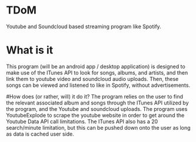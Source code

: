 # TDoM
Youtube and Soundcloud based streaming program like Spotify.

# What is it
This program (will be an android app / desktop application) is designed to make use of the ITunes API to look for songs, albums, and artists, and then link them to youtube video and soundcloud audio uploads. Then, these songs can be viewed and listened to like in Spotify, without advertisements.

#How does (or rather, will) it do it?
The program relies on the user to find the relevant associated album and songs through the ITunes API utilized by the program, and the Youtube and soundcloud uploads. The program uses YoutubeExplode to scrape the youtube website in order to get around the Youtube Data API call limitations. The ITunes API also has a 20 search/minute limitation, but this can be pushed down onto the user as long as data is cached user side.

